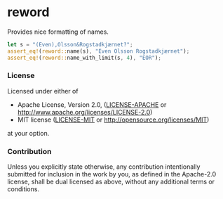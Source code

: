 # reword

Provides nice formatting of names.

```rust
let s = "(Even),Olsson&Rogstadkjærnet?";
assert_eq!(reword::name(s), "Even Olsson Rogstadkjærnet");
assert_eq!(reword::name_with_limit(s, 4), "EOR");
```

### License

Licensed under either of

 * Apache License, Version 2.0, ([LICENSE-APACHE](LICENSE-APACHE) or http://www.apache.org/licenses/LICENSE-2.0)
 * MIT license ([LICENSE-MIT](LICENSE-MIT) or http://opensource.org/licenses/MIT)

at your option.

### Contribution

Unless you explicitly state otherwise, any contribution intentionally submitted
for inclusion in the work by you, as defined in the Apache-2.0 license, shall be dual licensed as above, without any
additional terms or conditions.

